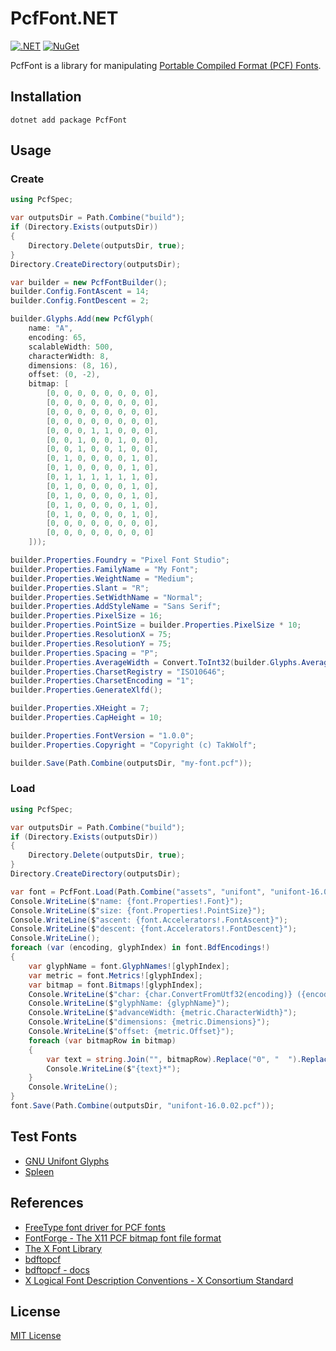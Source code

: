 # PcfFont.NET

[![.NET](https://img.shields.io/badge/dotnet-8.0-mediumpurple)](https://dotnet.microsoft.com)
[![NuGet](https://img.shields.io/nuget/v/PcfFont)](https://www.nuget.org/packages/PcfFont)

PcfFont is a library for manipulating [Portable Compiled Format (PCF) Fonts](https://en.wikipedia.org/wiki/Portable_Compiled_Format).

## Installation

```shell
dotnet add package PcfFont
```

## Usage

### Create

```csharp
using PcfSpec;

var outputsDir = Path.Combine("build");
if (Directory.Exists(outputsDir))
{
    Directory.Delete(outputsDir, true);
}
Directory.CreateDirectory(outputsDir);

var builder = new PcfFontBuilder();
builder.Config.FontAscent = 14;
builder.Config.FontDescent = 2;

builder.Glyphs.Add(new PcfGlyph(
    name: "A",
    encoding: 65,
    scalableWidth: 500,
    characterWidth: 8,
    dimensions: (8, 16),
    offset: (0, -2),
    bitmap: [
        [0, 0, 0, 0, 0, 0, 0, 0],
        [0, 0, 0, 0, 0, 0, 0, 0],
        [0, 0, 0, 0, 0, 0, 0, 0],
        [0, 0, 0, 0, 0, 0, 0, 0],
        [0, 0, 0, 1, 1, 0, 0, 0],
        [0, 0, 1, 0, 0, 1, 0, 0],
        [0, 0, 1, 0, 0, 1, 0, 0],
        [0, 1, 0, 0, 0, 0, 1, 0],
        [0, 1, 0, 0, 0, 0, 1, 0],
        [0, 1, 1, 1, 1, 1, 1, 0],
        [0, 1, 0, 0, 0, 0, 1, 0],
        [0, 1, 0, 0, 0, 0, 1, 0],
        [0, 1, 0, 0, 0, 0, 1, 0],
        [0, 1, 0, 0, 0, 0, 1, 0],
        [0, 0, 0, 0, 0, 0, 0, 0],
        [0, 0, 0, 0, 0, 0, 0, 0]
    ]));

builder.Properties.Foundry = "Pixel Font Studio";
builder.Properties.FamilyName = "My Font";
builder.Properties.WeightName = "Medium";
builder.Properties.Slant = "R";
builder.Properties.SetWidthName = "Normal";
builder.Properties.AddStyleName = "Sans Serif";
builder.Properties.PixelSize = 16;
builder.Properties.PointSize = builder.Properties.PixelSize * 10;
builder.Properties.ResolutionX = 75;
builder.Properties.ResolutionY = 75;
builder.Properties.Spacing = "P";
builder.Properties.AverageWidth = Convert.ToInt32(builder.Glyphs.Average(glyph => glyph.CharacterWidth * 10));
builder.Properties.CharsetRegistry = "ISO10646";
builder.Properties.CharsetEncoding = "1";
builder.Properties.GenerateXlfd();

builder.Properties.XHeight = 7;
builder.Properties.CapHeight = 10;

builder.Properties.FontVersion = "1.0.0";
builder.Properties.Copyright = "Copyright (c) TakWolf";

builder.Save(Path.Combine(outputsDir, "my-font.pcf"));
```

### Load

```csharp
using PcfSpec;

var outputsDir = Path.Combine("build");
if (Directory.Exists(outputsDir))
{
    Directory.Delete(outputsDir, true);
}
Directory.CreateDirectory(outputsDir);

var font = PcfFont.Load(Path.Combine("assets", "unifont", "unifont-16.0.02.pcf"));
Console.WriteLine($"name: {font.Properties!.Font}");
Console.WriteLine($"size: {font.Properties!.PointSize}");
Console.WriteLine($"ascent: {font.Accelerators!.FontAscent}");
Console.WriteLine($"descent: {font.Accelerators!.FontDescent}");
Console.WriteLine();
foreach (var (encoding, glyphIndex) in font.BdfEncodings!)
{
    var glyphName = font.GlyphNames![glyphIndex];
    var metric = font.Metrics![glyphIndex];
    var bitmap = font.Bitmaps![glyphIndex];
    Console.WriteLine($"char: {char.ConvertFromUtf32(encoding)} ({encoding:X4})");
    Console.WriteLine($"glyphName: {glyphName}");
    Console.WriteLine($"advanceWidth: {metric.CharacterWidth}");
    Console.WriteLine($"dimensions: {metric.Dimensions}");
    Console.WriteLine($"offset: {metric.Offset}");
    foreach (var bitmapRow in bitmap)
    {
        var text = string.Join("", bitmapRow).Replace("0", "  ").Replace("1", "██");
        Console.WriteLine($"{text}*");
    }
    Console.WriteLine();
}
font.Save(Path.Combine(outputsDir, "unifont-16.0.02.pcf"));
```

## Test Fonts

- [GNU Unifont Glyphs](https://unifoundry.com/unifont/index.html)
- [Spleen](https://github.com/fcambus/spleen)

## References

- [FreeType font driver for PCF fonts](https://github.com/freetype/freetype/tree/master/src/pcf)
- [FontForge - The X11 PCF bitmap font file format](https://fontforge.org/docs/techref/pcf-format.html)
- [The X Font Library](https://www.x.org/releases/current/doc/libXfont/fontlib.html)
- [bdftopcf](https://gitlab.freedesktop.org/xorg/util/bdftopcf)
- [bdftopcf - docs](https://www.x.org/releases/current/doc/man/man1/bdftopcf.1.xhtml)
- [X Logical Font Description Conventions - X Consortium Standard](https://www.x.org/releases/current/doc/xorg-docs/xlfd/xlfd.html)

## License

[MIT License](LICENSE)
